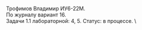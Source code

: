 Трофимов Владимир ИУ6-22М. \
По журналу вариант 16. \
Задачи 1.1 лабораторной: 4, 5. Статус: в процессе. \
